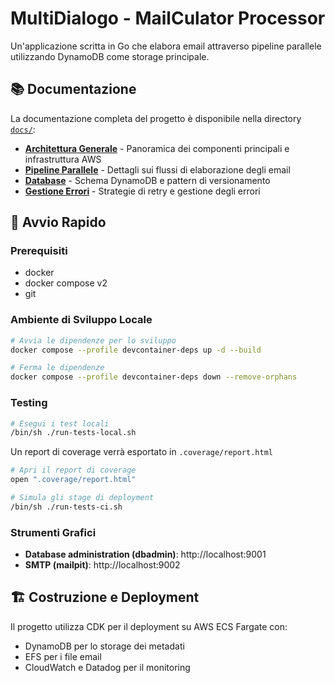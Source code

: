 # MultiDialogo - MailCulator Processor

Un'applicazione scritta in Go che elabora email attraverso pipeline parallele utilizzando DynamoDB come storage principale.

## 📚 Documentazione

La documentazione completa del progetto è disponibile nella directory [`docs/`](./docs/):

- [**Architettura Generale**](./docs/architecture.md) - Panoramica dei componenti principali e infrastruttura AWS
- [**Pipeline Parallele**](./docs/pipeline.md) - Dettagli sui flussi di elaborazione degli email
- [**Database**](./docs/database.md) - Schema DynamoDB e pattern di versionamento
- [**Gestione Errori**](./docs/error-handling.md) - Strategie di retry e gestione degli errori

## 🚀 Avvio Rapido

### Prerequisiti

- docker
- docker compose v2
- git

### Ambiente di Sviluppo Locale

```bash
# Avvia le dipendenze per lo sviluppo
docker compose --profile devcontainer-deps up -d --build
```

```bash
# Ferma le dipendenze
docker compose --profile devcontainer-deps down --remove-orphans
```

### Testing

```bash
# Esegui i test locali
/bin/sh ./run-tests-local.sh
```

Un report di coverage verrà esportato in `.coverage/report.html`

```bash
# Apri il report di coverage
open ".coverage/report.html"
```

```bash
# Simula gli stage di deployment
/bin/sh ./run-tests-ci.sh
```

### Strumenti Grafici

- **Database administration (dbadmin)**: http://localhost:9001
- **SMTP (mailpit)**: http://localhost:9002

## 🏗️ Costruzione e Deployment

Il progetto utilizza CDK per il deployment su AWS ECS Fargate con:
- DynamoDB per lo storage dei metadati
- EFS per i file email
- CloudWatch e Datadog per il monitoring

